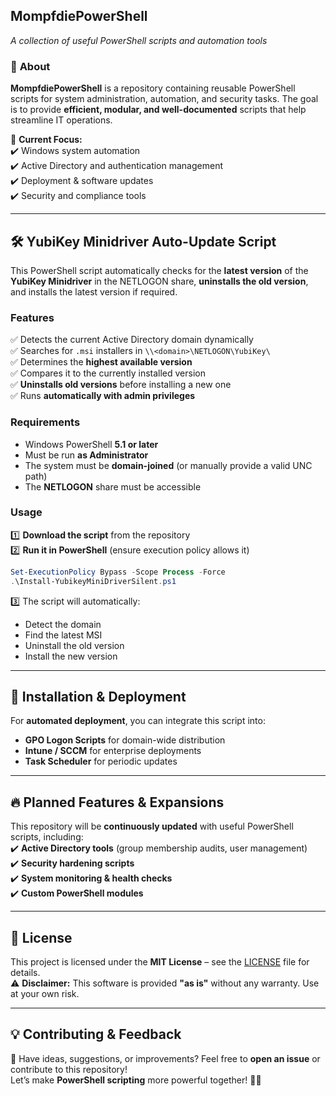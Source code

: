 ## **MompfdiePowerShell**  
*A collection of useful PowerShell scripts and automation tools*  

### 📜 **About**  
**MompfdiePowerShell** is a repository containing reusable PowerShell scripts for system administration, automation, and security tasks. The goal is to provide **efficient, modular, and well-documented** scripts that help streamline IT operations.  

🔹 **Current Focus:**  
✔️ Windows system automation  
✔️ Active Directory and authentication management  
✔️ Deployment & software updates  
✔️ Security and compliance tools  

---

## 🛠 **YubiKey Minidriver Auto-Update Script**
This PowerShell script automatically checks for the **latest version** of the **YubiKey Minidriver** in the NETLOGON share, **uninstalls the old version**, and installs the latest version if required.

### **Features**  
✅ Detects the current Active Directory domain dynamically  
✅ Searches for `.msi` installers in `\\<domain>\NETLOGON\YubiKey\`  
✅ Determines the **highest available version**  
✅ Compares it to the currently installed version  
✅ **Uninstalls old versions** before installing a new one  
✅ Runs **automatically with admin privileges**  

### **Requirements**  
- Windows PowerShell **5.1 or later**  
- Must be run **as Administrator**  
- The system must be **domain-joined** (or manually provide a valid UNC path)  
- The **NETLOGON** share must be accessible  

### **Usage**  
1️⃣ **Download the script** from the repository  
2️⃣ **Run it in PowerShell** (ensure execution policy allows it)  
   ```powershell
   Set-ExecutionPolicy Bypass -Scope Process -Force
   .\Install-YubikeyMiniDriverSilent.ps1
   ```
3️⃣ The script will automatically:  
   - Detect the domain  
   - Find the latest MSI  
   - Uninstall the old version  
   - Install the new version  

---

## 📌 **Installation & Deployment**
For **automated deployment**, you can integrate this script into:  
- **GPO Logon Scripts** for domain-wide distribution  
- **Intune / SCCM** for enterprise deployments  
- **Task Scheduler** for periodic updates  

---

## 🔥 **Planned Features & Expansions**  
This repository will be **continuously updated** with useful PowerShell scripts, including:  
✔️ **Active Directory tools** (group membership audits, user management)  
✔️ **Security hardening scripts**  
✔️ **System monitoring & health checks**  
✔️ **Custom PowerShell modules**  

---

## 📜 **License**  
This project is licensed under the **MIT License** – see the [LICENSE](LICENSE) file for details.  
⚠ **Disclaimer:** This software is provided **"as is"** without any warranty. Use at your own risk.

---

## 💡 **Contributing & Feedback**  
🚀 Have ideas, suggestions, or improvements? Feel free to **open an issue** or contribute to this repository!  
Let’s make **PowerShell scripting** more powerful together! 🔧💙  